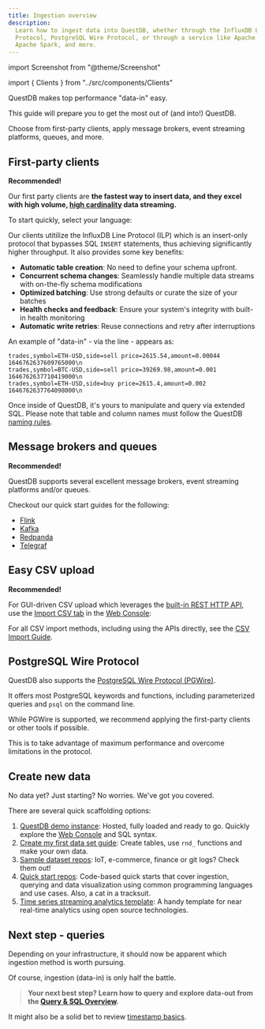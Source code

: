 ```yaml
---
title: Ingestion overview
description:
  Learn how to ingest data into QuestDB, whether through the InfluxDB Line
  Protocol, PostgreSQL Wire Protocol, or through a service like Apache Kafka,
  Apache Spark, and more.
---
```


import Screenshot from "@theme/Screenshot"

import { Clients } from "../src/components/Clients"

QuestDB makes top performance "data-in" easy.

This guide will prepare you to get the most out of (and into!) QuestDB.

Choose from first-party clients, apply message brokers, event streaming
platforms, queues, and more.

## First-party clients

**Recommended!**

Our first party clients are **the fastest way to insert data, and they excel
with high volume, [high cardinality](/glossary/high-cardinality/) data streaming.**

To start quickly, select your language:

<Clients />

Our clients utitilize the InfluxDB Line Protocol (ILP) which is an insert-only
protocol that bypasses SQL `INSERT` statements, thus achieving significantly
higher throughput. It also provides some key benefits:

- **Automatic table creation**: No need to define your schema upfront.
- **Concurrent schema changes**: Seamlessly handle multiple data streams with
  on-the-fly schema modifications
- **Optimized batching**: Use strong defaults or curate the size of your batches
- **Health checks and feedback**: Ensure your system's integrity with built-in
  health monitoring
- **Automatic write retries**: Reuse connections and retry after interruptions

An example of "data-in" - via the line - appears as:

```shell
trades,symbol=ETH-USD,side=sell price=2615.54,amount=0.00044 1646762637609765000\n
trades,symbol=BTC-USD,side=sell price=39269.98,amount=0.001 1646762637710419000\n
trades,symbol=ETH-USD,side=buy price=2615.4,amount=0.002 1646762637764098000\n
```

Once inside of QuestDB, it's yours to manipulate and query via extended SQL. Please note that table and column names
must follow the QuestDB [naming rules](/docs/reference/sql/create-table/#table-name).

## Message brokers and queues

**Recommended!**

QuestDB supports several excellent message brokers, event streaming platforms
and/or queues.

Checkout our quick start guides for the following:

- [Flink](/docs/third-party-tools/flink)
- [Kafka](/docs/third-party-tools/kafka)
- [Redpanda](/docs/third-party-tools/redpanda)
- [Telegraf](/docs/third-party-tools/telegraf)

## Easy CSV upload

**Recommended!**

For GUI-driven CSV upload which leverages the
[built-in REST HTTP API](/docs/reference/api/rest/), use the
[Import CSV tab](/docs/web-console/import-csv) in the [Web Console](/docs/web-console/):

<Screenshot
  alt="Screenshot of the UI for import"
  height={535}
  src="images/docs/console/import-ui.webp"
  width={800}
/>

For all CSV import methods, including using the APIs directly, see the
[CSV Import Guide](/docs/guides/import-csv/).

## PostgreSQL Wire Protocol

QuestDB also supports the
[PostgreSQL Wire Protocol (PGWire)](/docs/reference/api/postgres/).

It offers most PostgreSQL keywords and functions, including parameterized
queries and `psql` on the command line.

While PGWire is supported, we recommend applying the first-party clients or
other tools if possible.

This is to take advantage of maximum performance and overcome limitations in the
protocol.

## Create new data

No data yet? Just starting? No worries. We've got you covered.

There are several quick scaffolding options:

1. [QuestDB demo instance](https://demo.questdb.io): Hosted, fully loaded and
   ready to go. Quickly explore the [Web Console](/docs/web-console/) and SQL syntax.
2. [Create my first data set guide](/docs/guides/create-database/): Create
   tables, use `rnd_` functions and make your own data.
3. [Sample dataset repos](https://github.com/questdb/sample-datasets): IoT,
   e-commerce, finance or git logs? Check them out!
4. [Quick start repos](https://github.com/questdb/questdb-quickstart):
   Code-based quick starts that cover ingestion, querying and data visualization
   using common programming languages and use cases. Also, a cat in a tracksuit.
5. [Time series streaming analytics template](https://github.com/questdb/time-series-streaming-analytics-template):
   A handy template for near real-time analytics using open source technologies.

## Next step - queries

Depending on your infrastructure, it should now be apparent which ingestion
method is worth pursuing.

Of course, ingestion (data-in) is only half the battle.

> **Your next best step? Learn how to query and explore data-out from the
> [Query & SQL Overview](/docs/reference/sql/overview/).**

It might also be a solid bet to review
[timestamp basics](/docs/guides/working-with-timestamps-timezones/).
